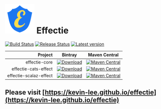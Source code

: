 # ![Effectie Logo](https://github.com/Kevin-Lee/effectie/raw/master/docs/microsite/img/effectie-logo-96x96.png) Effectie

[![Build Status](https://github.com/Kevin-Lee/effectie/workflows/Build%20All/badge.svg)](https://github.com/Kevin-Lee/effectie/actions?workflow=Build+All)
[![Release Status](https://github.com/Kevin-Lee/effectie/workflows/Release/badge.svg)](https://github.com/Kevin-Lee/effectie/actions?workflow=Release)
[![Latest version](https://index.scala-lang.org/kevin-lee/effectie/latest.svg)](https://index.scala-lang.org/kevin-lee/effectie)


| Project | Bintray | Maven Central |
| ------: | ------- | ------------- |
| effectie-core | [![Download](https://api.bintray.com/packages/kevinlee/maven/effectie-core/images/download.svg)](https://bintray.com/kevinlee/maven/effectie-core/_latestVersion) | [![Maven Central](https://maven-badges.herokuapp.com/maven-central/io.kevinlee/effectie-core_2.13/badge.svg)](https://search.maven.org/artifact/io.kevinlee/effectie-core_2.13) |
| effectie-cats-effect | [![Download](https://api.bintray.com/packages/kevinlee/maven/effectie-cats-effect/images/download.svg)](https://bintray.com/kevinlee/maven/effectie-cats-effect/_latestVersion) | [![Maven Central](https://maven-badges.herokuapp.com/maven-central/io.kevinlee/effectie-cats-effect_2.13/badge.svg)](https://search.maven.org/artifact/io.kevinlee/effectie-cats-effect_2.13) |
| effectie-scalaz-effect | [![Download](https://api.bintray.com/packages/kevinlee/maven/effectie-scalaz-effect/images/download.svg)](https://bintray.com/kevinlee/maven/effectie-scalaz-effect/_latestVersion) | [![Maven Central](https://maven-badges.herokuapp.com/maven-central/io.kevinlee/effectie-scalaz-effect_2.13/badge.svg)](https://search.maven.org/artifact/io.kevinlee/effectie-scalaz-effect_2.13) |

## Please visit [https://kevin-lee.github.io/effectie](https://kevin-lee.github.io/effectie)
